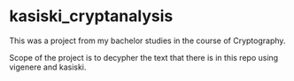 # kasiski_cryptanalysis

This was a project from my bachelor studies in the course of Cryptography.

Scope of the project is to decypher the text that there is in this repo using vigenere and kasiski.
